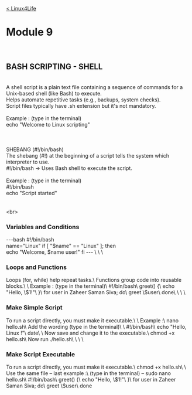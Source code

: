 <br><br>

[< Linux4Life](https://github.com/zaheernew/Linux4Life/blob/main/Linux4Life.md)

# Module 9

<br>

## BASH SCRIPTING - SHELL

\
A shell script is a plain text file containing a sequence of commands for a Unix-based shell (like Bash) to execute.\
Helps automate repetitive tasks (e.g., backups, system checks).\
Script files typically have .sh extension but it's not mandatory.\
\
Example : (type in the terminal)\
echo "Welcome to Linux scripting"\
\
\
\
SHEBANG (#!/bin/bash)\
The shebang (#!) at the beginning of a script tells the system which interpreter to use.\
#!/bin/bash → Uses Bash shell to execute the script.\
\
Example : (type in the terminal)\
#!/bin/bash\
echo "Script started"\
\
\
\<br>
<h3>Variables and Conditions</h3>
---bash
#!/bin/bash <br>
name="Linux"
if [ "$name" == "Linux" ]; then <br>
  echo "Welcome, $name user!"
fi
---
\
\
\
<h3>Loops and Functions</h3>
Loops (for, while) help repeat tasks.\
Functions group code into reusable blocks.\
\
Example : (type in the terminal)\
#!/bin/bash\
greet() {\
echo "Hello, \$1!"\
}\
for user in Zaheer Saman Siva; do\
greet \$user\
done\
\
\
\
<h3>Make Simple Script</h3>
To run a script directly, you must make it executable.\
\
Example :\
nano hello.sh\
Add the wording (type in the terminal)\
\
#!/bin/bash\
echo "Hello, Linux !”\
date\
\
Now save and change it to the executable.\
chmod +x hello.sh\
Now run ./hello.sh\
\
\
\
<h3>Make Script Executable</h3>
To run a script directly, you must make it executable.\
chmod +x hello.sh\
\
Use the same file – last example :\
(type in the terminal) – sudo nano hello.sh\
#!/bin/bash\
greet() {\
echo "Hello, \$1!"\
}\
for user in Zaheer Saman Siva; do\
greet \$user\
done

<br><br>
